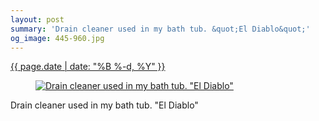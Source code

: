 ```yaml
---
layout: post
summary: 'Drain cleaner used in my bath tub. &quot;El Diablo&quot;'
og_image: 445-960.jpg
---
```


<div class="post">
 <time>
  <a href="/445">
   {{ page.date | date: "%B %-d, %Y" }}
  </a>
 </time>
 <a href="/445">
  <figure data-taken="11/2/2015">
   <img alt='Drain cleaner used in my bath tub. "El Diablo"' sizes="(min-width: 700px) 50vw, calc(100vw - 2rem)" src="{{ site.assets_url }}/445-480.jpg" srcset="{{ site.assets_url }}/445-960.jpg 960w, {{ site.assets_url }}/445-720.jpg 720w, {{ site.assets_url }}/445-480.jpg 480w, {{ site.assets_url }}/445-240.jpg 240w"/>
  </figure>
 </a>
 <span>
  Drain cleaner used in my bath tub. "El Diablo"
 </span>
</div>
